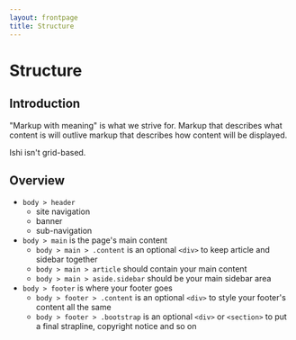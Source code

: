 ```yaml
---
layout: frontpage
title: Structure
---
```


# Structure

## Introduction

<p class="leader">"Markup with meaning" is what we strive for. Markup that describes what content is will outlive markup that describes how content will be displayed.</p>

Ishi isn't grid-based.

## Overview

* `body > header`
  * site navigation
  * banner
  * sub-navigation
* `body > main` is the page's main content
  * `body > main > .content` is an optional `<div>` to keep article and sidebar together
  * `body > main > article` should contain your main content
  * `body > main > aside.sidebar` should be your main sidebar area
* `body > footer` is where your footer goes
  * `body > footer > .content` is an optional `<div>` to style your footer's content all the same
  * `body > footer > .bootstrap` is an optional `<div>` or `<section>` to put a final strapline, copyright notice and so on